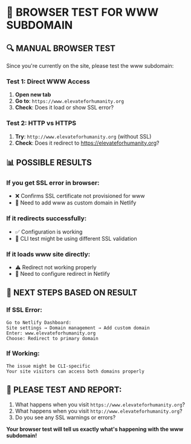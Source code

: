 # 🧪 BROWSER TEST FOR WWW SUBDOMAIN

## 🔍 **MANUAL BROWSER TEST**

Since you're currently on the site, please test the www subdomain:

### **Test 1: Direct WWW Access**
1. **Open new tab**
2. **Go to**: `https://www.elevateforhumanity.org`
3. **Check**: Does it load or show SSL error?

### **Test 2: HTTP vs HTTPS**
1. **Try**: `http://www.elevateforhumanity.org` (without SSL)
2. **Check**: Does it redirect to https://elevateforhumanity.org?

## 📊 **POSSIBLE RESULTS**

### **If you get SSL error in browser:**
- ❌ Confirms SSL certificate not provisioned for www
- 🎯 Need to add www as custom domain in Netlify

### **If it redirects successfully:**
- ✅ Configuration is working
- 🤔 CLI test might be using different SSL validation

### **If it loads www site directly:**
- ⚠️ Redirect not working properly
- 🎯 Need to configure redirect in Netlify

## 🔧 **NEXT STEPS BASED ON RESULT**

### **If SSL Error:**
```
Go to Netlify Dashboard:
Site settings → Domain management → Add custom domain
Enter: www.elevateforhumanity.org
Choose: Redirect to primary domain
```

### **If Working:**
```
The issue might be CLI-specific
Your site visitors can access both domains properly
```

## 🧪 **PLEASE TEST AND REPORT:**
1. What happens when you visit `https://www.elevateforhumanity.org`?
2. What happens when you visit `http://www.elevateforhumanity.org`?
3. Do you see any SSL warnings or errors?

**Your browser test will tell us exactly what's happening with the www subdomain!**